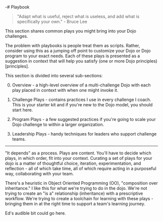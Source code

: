 -# Playbook

> "Adapt what is useful, reject what is useless, and add what is specifically your own." - Bruce Lee

This section shares common plays you might bring into your Dojo challenges. 

The problem with playbooks is people treat them as scripts. Rather, consider using this as a jumping off point to customize your Dojo or Dojo program to your exact needs. Each of these plays is presented as a suggestion in context that will help you satisfy (one or more Dojo principles)[principles]. 

This section is divided into several sub-sections:

0. Overview - a high-level overview of a multi-challenge Dojo with each play placed in context with when one might invoke it.

1. Challenge Plays - contains practices I use in every challenge I coach. This is your starter kit and if you're new to the Dojo model, you should start here. 

1. Program Plays - a few suggested practices if you're going to scale your Dojo challenge to within a larger organization.

1. Leadership Plays - handy techniques for leaders who support challenge teams.

------

"It depends" as a process. Plays are content. You'll have to decide which plays, in which order, fit into your context. Curating a set of plays for your dojo is a matter of thoughtful choice, iteration, experimentation, and reflection - all of which take time, all of which require acting in a purposeful way, collaborating with your team.

There's a heuristic in Object Oriented Programming (OO), "composition over inheritance." I like this for what we're trying to do in the dojo. We're not trying to create an "is a" relationship (inheritance) with a prescriptive workflow. We're trying to create a toolchain for learning with these plays - bringing them in at the right time to support a team's learning journey.

Ed's audible bit could go here.